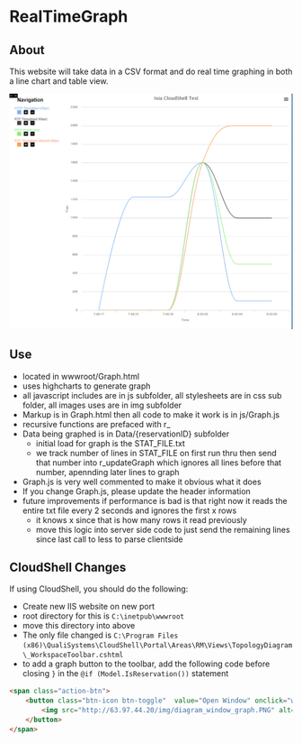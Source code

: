 # RealTimeGraph

## About
This website will take data in a CSV format and do real time graphing in both a line chart and table view.

![](SS/SS01.PNG)

## Use
* located in wwwroot/Graph.html
* uses highcharts to generate graph
* all javascript includes are in js subfolder, all stylesheets are in css sub folder, all images uses are in img subfolder
* Markup is in Graph.html then all code to make it work is in js/Graph.js
* recursive functions are prefaced with r_
* Data being graphed is in Data/{reservationID} subfolder
	* initial load for graph is the STAT_FILE.txt
	* we track number of lines in STAT_FILE on first run thru then send that number into r_updateGraph which ignores all lines before that number, apennding later lines to graph
* Graph.js is very well commented to make it obvious what it does
* If you change Graph.js, please update the header information
* future improvements if performance is bad is that right now it reads the entire txt file every 2 seconds and ignores the first x rows 
	* it knows x since that is how many rows it read previously
	* move this logic into server side code to just send the remaining lines since last call to less to parse clientside

## CloudShell Changes
If using CloudShell, you should do the following:

* Create new IIS website on new port
* root directory for this is `C:\inetpub\wwwroot`
* move this directory into above
* The only file changed is `C:\Program Files (x86)\QualiSystems\CloudShell\Portal\Areas\RM\Views\TopologyDiagram\_WorkspaceToolbar.cshtml`
* to add a graph button to the toolbar, add the following code before closing `}` in the `@if (Model.IsReservation())` statement 

```html
<span class="action-btn">
    <button class="btn-icon btn-toggle"  value="Open Window" onclick="window.open('http://63.97.44.20/Graph.html?RES=@res.Id')">
        <img src="http://63.97.44.20/img/diagram_window_graph.PNG" alt="submit" />
    </button>
</span>
```